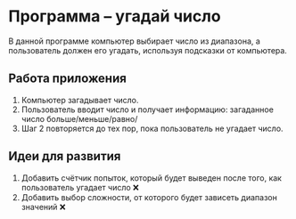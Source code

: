# Программа &ndash; угадай число

В данной программе компьютер выбирает число из диапазона,
а пользователь должен его угадать, используя подсказки
от компьютера.

## Работа приложения

1. Компьютер загадывает число.
2. Пользователь вводит число и получает информацию: загаданное число больше/меньше/равно/
3. Шаг 2 повторяется до тех пор, пока пользователь не угадает число.

## Идеи для развития
1. Добавить счётчик попыток, который будет выведен после того, как пользователь угадает число ❌
2. Добавить выбор сложности, от которого будет зависеть диапазон значений ❌